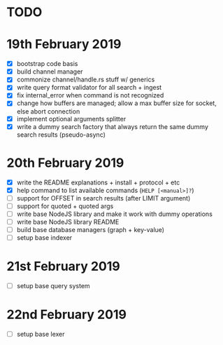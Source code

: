TODO
====

# 19th February 2019

- [x] bootstrap code basis
- [x] build channel manager
- [x] commonize channel/handle.rs stuff w/ generics
- [x] write query format validator for all search + ingest
- [x] fix internal_error when command is not recognized
- [x] change how buffers are managed; allow a max buffer size for socket, else abort connection
- [x] implement optional arguments splitter
- [x] write a dummy search factory that always return the same dummy search results (pseudo-async)

# 20th February 2019

- [x] write the README explanations + install + protocol + etc
- [x] help command to list available commands (`HELP [<manual>]?`)
- [ ] support for OFFSET in search results (after LIMIT argument)
- [ ] support for quoted <terms> + quoted <text> args
- [ ] write base NodeJS library and make it work with dummy operations
- [ ] write base NodeJS library README
- [ ] build base database managers (graph + key-value)
- [ ] setup base indexer

# 21st February 2019

- [ ] setup base query system

# 22nd February 2019

- [ ] setup base lexer
